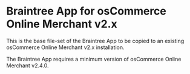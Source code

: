 # Braintree App for osCommerce Online Merchant v2.x

This is the base file-set of the Braintree App to be copied to an existing osCommerce Online Merchant v2.x installation.

The Braintree App requires a minimum version of osCommerce Online Merchant v2.4.0.
